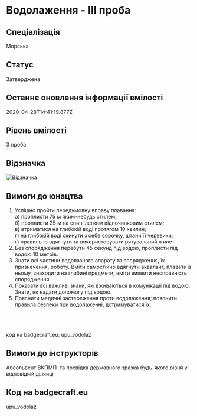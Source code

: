 # Водолаження - ІІІ проба

## Спеціалізація

Морська

## Статус

Затверджена

## Останнє оновлення інформації вмілості

2020-04-28T14:41:19.877Z

## Рівень вмілості

3 проба

## Відзначка

![Відзначка](../images/Vodolazhennia_III/___________.jpg)

## Вимоги до юнацтва

<div><ol><li>Успішно пройти передумовну вправу плавання:<br>а) проплисти 75 м яким-небудь стилем;<br>б) проплисти 25 м на спині легким відпочинковим стилем;<br>в) втриматися на глибокій воді протягом 10 хвилин;<br>г) на глибокій воді скинути з себе сорочку, штани її черевики;<br>ґ) правильно вдягнути та використовувати рятувальний жилет.</li><li>Без спорядження перебути 45 секунд під водою, проплисти під водою 10 метрів.</li><li>Знати всі частини водолазного апарату та спорядження, їх призначення, роботу. Вміти самостійно вдягнути акваланг, плавати в ньому, знаходити на глибині предмети; вміти виявити несправність спорядження.</li><li>Показати всі важливі знаки, які вживаються в комунікації під водою. Знати, як надати допомогу під водою.</li><li>Пояснити медичні застереження проти водолаження; пояснити правила безпеки при водолаженні, дотримуватися їх.</li></ol><br><span><br><br></span>код на badgecraft.eu: upu_vodolaz<br></div><ul></ul>

## Вимоги до інструкторів

Абсольвент ВКПМП &nbsp;та посвідка державного зразка будь-якого рівня у відповідній ділянці

## Код на badgecraft.eu

upu_vodolaz